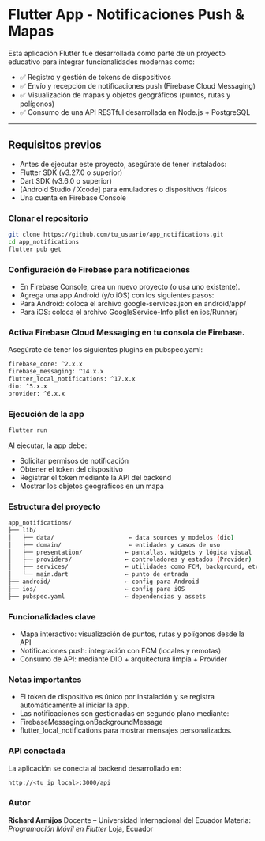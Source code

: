 # Flutter App - Notificaciones Push & Mapas

Esta aplicación Flutter fue desarrollada como parte de un proyecto educativo para integrar funcionalidades modernas como:

- ✅ Registro y gestión de tokens de dispositivos
- ✅ Envío y recepción de notificaciones push (Firebase Cloud Messaging)
- ✅ Visualización de mapas y objetos geográficos (puntos, rutas y polígonos)
- ✅ Consumo de una API RESTful desarrollada en Node.js + PostgreSQL

---

## Requisitos previos

- Antes de ejecutar este proyecto, asegúrate de tener instalados:
- Flutter SDK (v3.27.0 o superior)
- Dart SDK (v3.6.0 o superior)
- [Android Studio / Xcode] para emuladores o dispositivos físicos
- Una cuenta en Firebase Console

### Clonar el repositorio
```bash
git clone https://github.com/tu_usuario/app_notifications.git
cd app_notifications
flutter pub get
```

### Configuración de Firebase para notificaciones

- En Firebase Console, crea un nuevo proyecto (o usa uno existente).
- Agrega una app Android (y/o iOS) con los siguientes pasos:
- Para Android: coloca el archivo google-services.json en android/app/
- Para iOS: coloca el archivo GoogleService-Info.plist en ios/Runner/

### Activa Firebase Cloud Messaging en tu consola de Firebase.

Asegúrate de tener los siguientes plugins en pubspec.yaml:

```bash
firebase_core: ^2.x.x
firebase_messaging: ^14.x.x
flutter_local_notifications: ^17.x.x
dio: ^5.x.x
provider: ^6.x.x
```

### Ejecución de la app

```bash
flutter run
```

Al ejecutar, la app debe:
- Solicitar permisos de notificación
- Obtener el token del dispositivo
- Registrar el token mediante la API del backend
- Mostrar los objetos geográficos en un mapa

### Estructura del proyecto
```bash
app_notifications/
├── lib/
│   ├── data/                     ← data sources y modelos (dio)
│   ├── domain/                   ← entidades y casos de uso
│   ├── presentation/            ← pantallas, widgets y lógica visual
│   ├── providers/               ← controladores y estados (Provider)
│   ├── services/                ← utilidades como FCM, background, etc.
│   └── main.dart                ← punto de entrada
├── android/                     ← config para Android
├── ios/                         ← config para iOS
├── pubspec.yaml                 ← dependencias y assets
```
### Funcionalidades clave

- Mapa interactivo: visualización de puntos, rutas y polígonos desde la API
- Notificaciones push: integración con FCM (locales y remotas)
- Consumo de API: mediante DIO + arquitectura limpia + Provider

### Notas importantes

- El token de dispositivo es único por instalación y se registra automáticamente al iniciar la app.
- Las notificaciones son gestionadas en segundo plano mediante:
- FirebaseMessaging.onBackgroundMessage
- flutter_local_notifications para mostrar mensajes personalizados.

### API conectada

La aplicación se conecta al backend desarrollado en:

```bash
http://<tu_ip_local>:3000/api
```

### Autor
**Richard Armijos**
Docente – Universidad Internacional del Ecuador
Materia: *Programación Móvil en Flutter*
Loja, Ecuador
